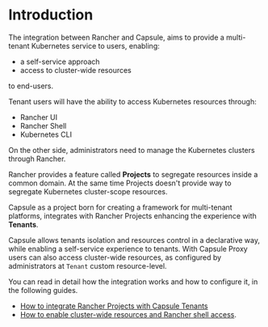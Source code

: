 # Introduction

The integration between Rancher and Capsule, aims to provide a multi-tenant Kubernetes service to users, enabling:
- a self-service approach
- access to cluster-wide resources

to end-users.

Tenant users will have the ability to access Kubernetes resources through:
- Rancher UI
- Rancher Shell
- Kubernetes CLI

On the other side, administrators need to manage the Kubernetes clusters through Rancher.

Rancher provides a feature called **Projects** to segregate resources inside a common domain.
At the same time Projects doesn't provide way to segregate Kubernetes cluster-scope resources.

Capsule as a project born for creating a framework for multi-tenant platforms, integrates with Rancher Projects enhancing the experience with **Tenants**.

Capsule allows tenants isolation and resources control in a declarative way, while enabling a self-service experience to tenants.
With Capsule Proxy users can also access cluster-wide resources, as configured by administrators at `Tenant` custom resource-level.

You can read in detail how the integration works and how to configure it, in the following guides.
- [How to integrate Rancher Projects with Capsule Tenants](./capsule-proxy-rancher.md)
- [How to enable cluster-wide resources and Rancher shell access](./capsule-proxy-rancher.md).
